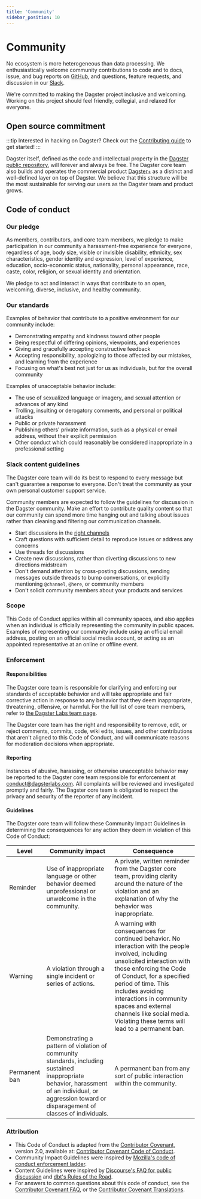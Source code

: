 ```yaml
---
title: 'Community'
sidebar_position: 10
---
```


# Community

No ecosystem is more heterogeneous than data processing. We enthusiastically welcome community contributions to code and to docs, issue, and bug reports on [GitHub](https://www.github.com/dagster-io/dagster/), and questions, feature requests, and discussion in our [Slack](https://dagster.io/slack).

We're committed to making the Dagster project inclusive and welcoming. Working on this project should feel friendly, collegial, and relaxed for everyone.

## Open source commitment

:::tip
Interested in hacking on Dagster? Check out the [Contributing guide](/about/contributing) to get started!
:::

Dagster itself, defined as the code and intellectual property in the [Dagster public repository](https://www.github.com/dagster-io/dagster/), will forever and always be free. The Dagster core team also builds and operates the commercial product [Dagster+](https://dagster.io/plus) as a distinct and well-defined layer on top of Dagster. We believe that this structure will be the most sustainable for serving our users as the Dagster team and product grows.

## Code of conduct

### Our pledge

As members, contributors, and core team members, we pledge to make participation in our community a harassment-free experience for everyone, regardless of age, body size, visible or invisible disability, ethnicity, sex characteristics, gender identity and expression, level of experience, education, socio-economic status, nationality, personal appearance, race, caste, color, religion, or sexual identity and orientation.

We pledge to act and interact in ways that contribute to an open, welcoming, diverse, inclusive, and healthy community.

### Our standards

Examples of behavior that contribute to a positive environment for our community include:

- Demonstrating empathy and kindness toward other people
- Being respectful of differing opinions, viewpoints, and experiences
- Giving and gracefully accepting constructive feedback
- Accepting responsibility, apologizing to those affected by our mistakes, and learning from the experience
- Focusing on what's best not just for us as individuals, but for the overall community

Examples of unacceptable behavior include:

- The use of sexualized language or imagery, and sexual attention or advances of any kind
- Trolling, insulting or derogatory comments, and personal or political attacks
- Public or private harassment
- Publishing others' private information, such as a physical or email address, without their explicit permission
- Other conduct which could reasonably be considered inappropriate in a professional setting

### Slack content guidelines

The Dagster core team will do its best to respond to every message but can't guarantee a response to everyone. Don't treat the community as your own personal customer support service.

Community members are expected to follow the guidelines for discussion in the Dagster community. Make an effort to contribute quality content so that our community can spend more time hanging out and talking about issues rather than cleaning and filtering our communication channels.

- Start discussions in the [right channels](https://app.slack.com/client/TCDGQDUKF/browse-channels)
- Craft questions with sufficient detail to reproduce issues or address any concerns
- Use threads for discussions
- Create new discussions, rather than diverting discussions to new directions midstream
- Don't demand attention by cross-posting discussions, sending messages outside threads to bump conversations, or explicitly mentioning `@channel`, `@here`, or community members
- Don't solicit community members about your products and services

### Scope

This Code of Conduct applies within all community spaces, and also applies when an individual is officially representing the community in public spaces. Examples of representing our community include using an official email address, posting on an official social media account, or acting as an appointed representative at an online or offline event.

### Enforcement

#### Responsibilities

The Dagster core team is responsible for clarifying and enforcing our standards of acceptable behavior and will take appropriate and fair corrective action in response to any behavior that they deem inappropriate, threatening, offensive, or harmful. For the full list of core team members, refer to [the Dagster Labs team page](https://dagster.io/about).

The Dagster core team has the right and responsibility to remove, edit, or reject comments, commits, code, wiki edits, issues, and other contributions that aren't aligned to this Code of Conduct, and will communicate reasons for moderation decisions when appropriate.

#### Reporting

Instances of abusive, harassing, or otherwise unacceptable behavior may be reported to the Dagster core team responsible for enforcement at [conduct@dagsterlabs.com](mailto:conduct@dagsterlabs.com). All complaints will be reviewed and investigated promptly and fairly. The Dagster core team is obligated to respect the privacy and security of the reporter of any incident.

#### Guidelines

The Dagster core team will follow these Community Impact Guidelines in determining the consequences for any action they deem in violation of this Code of Conduct:

| Level | Community impact | Consequence |
|---|----|----|
| Reminder | Use of inappropriate language or other behavior deemed unprofessional or unwelcome in the community. | A private, written reminder from the Dagster core team, providing clarity around the nature of the violation and an explanation of why the behavior was inappropriate. |
| Warning | A violation through a single incident or series of actions. | A warning with consequences for continued behavior. No interaction with the people involved, including unsolicited interaction with those enforcing the Code of Conduct, for a specified period of time. This includes avoiding interactions in community spaces and external channels like social media. Violating these terms will lead to a permanent ban. |
| Permanent ban | Demonstrating a pattern of violation of community standards, including sustained inappropriate behavior, harassment of an individual, or aggression toward or disparagement of classes of individuals. | A permanent ban from any sort of public interaction within the community. |

### Attribution

- This Code of Conduct is adapted from the [Contributor Covenant](https://www.contributor-covenant.org/), version 2.0, available at: [Contributor Covenant Code of Conduct](https://www.contributor-covenant.org/version/2/0/code_of_conduct.html).
- Community Impact Guidelines were inspired by [Mozilla's code of conduct enforcement ladder](https://github.com/mozilla/diversity).
- Content Guidelines were inspired by [Discourse's FAQ for public discussion](https://meta.discourse.org/faq) and [dbt's Rules of the Road](https://docs.getdbt.com/docs/contributing/slack-rules-of-the-road).
- For answers to common questions about this code of conduct, see the [Contributor Covenant FAQ](https://www.contributor-covenant.org/faq), or the [Contributor Covenant Translations](https://www.contributor-covenant.org/translations).
